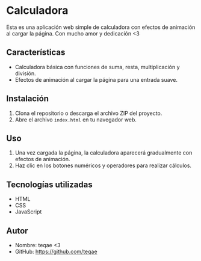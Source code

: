 # Calculadora

Esta es una aplicación web simple de calculadora con efectos de animación al cargar la página.
 Con mucho amor y dedicación <3

## Características

- Calculadora básica con funciones de suma, resta, multiplicación y división.
- Efectos de animación al cargar la página para una entrada suave.

## Instalación

1. Clona el repositorio o descarga el archivo ZIP del proyecto.
2. Abre el archivo `index.html` en tu navegador web.

## Uso

1. Una vez cargada la página, la calculadora aparecerá gradualmente con efectos de animación.
2. Haz clic en los botones numéricos y operadores para realizar cálculos.

## Tecnologías utilizadas

- HTML
- CSS
- JavaScript

## Autor

- Nombre: teqae <3
- GitHub: https://github.com/teqae
